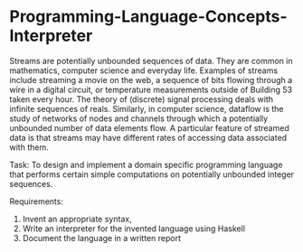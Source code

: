# Programming-Language-Concepts-Interpreter

Streams are potentially unbounded sequences of data. They are common in mathematics, computer science and everyday life. 
Examples of streams include streaming a movie on the web, a sequence of bits flowing through a wire in a digital circuit, or temperature measurements outside of Building 53 taken every hour. The theory of (discrete) signal processing deals with infinite
sequences of reals. Similarly, in computer science, dataflow is the study of networks of nodes and channels through which a potentially unbounded number of data elements flow. A particular
feature of streamed data is that streams may have different rates of accessing data associated with them.

Task: To design and implement a domain specific programming language that performs certain simple computations on potentially unbounded integer sequences. 

Requirements:
1. Invent an appropriate syntax,
2. Write an interpreter for the invented language using Haskell
3. Document the language in a written report
